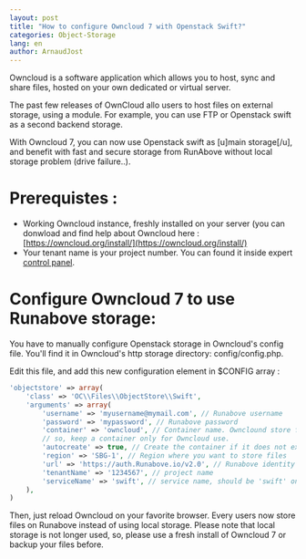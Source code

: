 ```yaml
---
layout: post
title: "How to configure Owncloud 7 with Openstack Swift?"
categories: Object-Storage
lang: en
author: ArnaudJost
---
```


Owncloud is a software application which allows you to host, sync and share files, hosted on your own dedicated or virtual server.

The past few releases of OwnCloud allo users to host files on external storage, using a module. For example, you can use FTP or Openstack swift as a second backend storage.

With Owncloud 7, you can now use Openstack swift as [u]main storage[/u], and benefit with fast and secure storage from RunAbove without local storage problem (drive failure..).


# Prerequistes :

 * Working Owncloud instance, freshly installed on your server (you can donwload and find help about Owncloud here : [https://owncloud.org/install/](https://owncloud.org/install/)
 * Your tenant name is your project number. You can found it inside expert [control panel](https://cloud.runabove.com/horizon/).

# Configure Owncloud 7 to use Runabove storage:

You have to manually configure Openstack storage in Owncloud's config file. You'll find it in Owncloud's http storage directory: config/config.php.

Edit this file, and add this new configuration element in $CONFIG array :

```php
'objectstore' => array(
    'class' => 'OC\\Files\\ObjectStore\\Swift',
    'arguments' => array(
        'username' => 'myusername@mymail.com', // Runabove username
        'password' => 'mypassword', // Runabove password
        'container' => 'owncloud', // Container name. Ownclound store files using it's own metadata,
        // so, keep a container only for Owncloud use.
        'autocreate' => true, // Create the container if it does not exist. default is false
        'region' => 'SBG-1', // Region where you want to store files
        'url' => 'https://auth.Runabove.io/v2.0', // Runabove identity endpoint
        'tenantName' => '1234567', // project name
        'serviceName' => 'swift', // service name, should be 'swift' on Runabove[
    ),
)
```

Then, just reload Owncloud on your favorite browser. Every users now store files on Runabove instead of using local storage. Please note that local storage is not longer used, so, please use a fresh install of Owncloud 7 or backup your files before.
